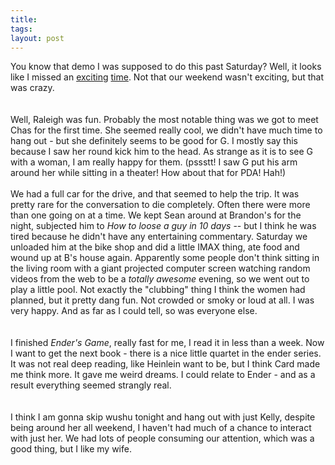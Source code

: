 ```yaml
---
title: 
tags: 
layout: post
---
```

You know that demo I was supposed to do this past Saturday?  Well, it looks like I missed an <a href="http://im1.shutterfly.com/procserv/47b3d636b3127cce8c9b843ea7c90000001610">exciting</a> <a href="http://www.washingtonpost.com/wp-dyn/articles/A4072-2003Aug16.html">time</a>. Not that our weekend wasn't exciting, but that was crazy.  <br /><br />Well, Raleigh was fun.  Probably the most notable thing was we got to meet Chas for the first time.  She seemed really cool, we didn't have much time to hang out - but she definitely seems to be good for G.  I mostly say this because I saw her round kick him to the head.  As strange as it is to see G with a woman, I am really happy for them.  (pssstt!  I saw G put his arm around her while sitting in a theater!  How about that for PDA!  Hah!)<br /><br />We had a full car for the drive, and that seemed to help the trip.  It was pretty rare for the conversation to die completely.  Often there were more than one going on at a time.  We kept Sean around at Brandon's for the night, subjected him to <i>How to loose a guy in 10 days</i> -- but I think he was tired because he didn't have any entertaining commentary.  Saturday we unloaded him at the bike shop and did a little IMAX thing, ate food and wound up at B's house again.  Apparently some people don't think sitting in the living room with a giant projected computer screen watching random videos from the web to be a <i>totally awesome</i> evening, so we went out to play a little pool.  Not exactly the "clubbing" thing I think the women had planned, but it pretty dang fun.  Not crowded or smoky or loud at all.  I was very happy. And as far as I could tell, so was everyone else.  <br /><br />I finished <i>Ender's Game</i>, really fast for me, I read it in less than a week.  Now I want to get the next book - there is a nice little quartet in the ender series.  It was not real deep reading, like Heinlein want to be, but I think Card made me think more.  It gave me weird dreams.  I could relate to Ender - and as a result everything seemed strangly real.  <br /><br />I think I am gonna skip wushu tonight and hang out with just Kelly, despite being around her all weekend, I haven't had much of a chance to interact with just her.  We had lots of people consuming our attention, which was a good thing, but I like my wife. 
